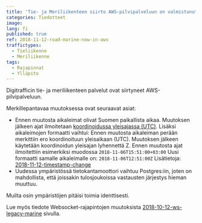 ```yaml
---
title: 'Tie- ja Meriliikenteen siirto AWS-pilvipalveluun on valmistunut'
categories: Tiedotteet
image: 
lang: fi
published: true
ref: 2018-11-12-road-marine-now-in-aws
traffictypes:
  - Tieliikenne
  - Meriliikenne
tags:
  - Rajapinnat
  - Ylläpito
---
```


Digitrafficin tie- ja meriliikenteen palvelut ovat siirtyneet AWS-pilvipalveluun. 

Merkillepantavaa muutoksessa ovat seuraavat asiat:

* Ennen muutosta aikaleimat olivat Suomen paikallista aikaa. Muutoksen jälkeen ajat ilmoitetaan [koordinoidussa yleisajassa (UTC)](https://fi.wikipedia.org/wiki/ISO_8601#Aika).
Lisäksi aikaleimojen formaatti vaihtui: Ennen muutosta aikaleiman perään merkittiin ero koordinoituun yleisaikaan (UTC). Muutoksen
jälkeen käytetään koordinoidun yleisajan lyhennettä Z.
Ennen muutosta ajat ilmoitettiin esimerkiksi muodossa
`2018-11-06T15:51:00+03:00`
Uusi formaatti samalle aikaleimalle on:
`2018-11-06T12:51:00Z`
Lisätietoja: [2018-11-12-timestamp-change](http://www.digitraffic.fi/tiedotteet/2018/11/12/timestamp-change.html)
* Uudessa ympäristössä tietokantamoottori vaihtuu Postgres:iin, joten on mahdollista, että
joissakin tulosjoukoissa vastausten järjestys hieman muuttuu.
 
Muilta osin ympäristöjen pitäisi toimia identtisesti.

Lue myös tiedote  Websocket-rajapintojen muutoksista
[2018-10-12-ws-legacy-marine](http://www.digitraffic.fi/tiedotteet/2018/10/12/ws-legacy-marine.html) 
sivulla.
